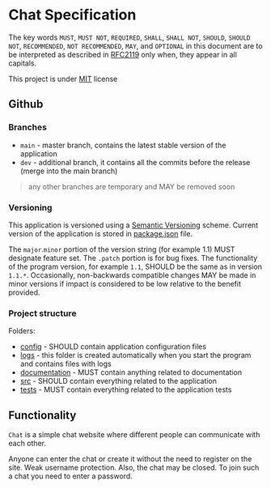 # Chat Specification

The key words `MUST`, `MUST NOT`, `REQUIRED`, `SHALL`, `SHALL NOT`, `SHOULD`, `SHOULD NOT`, `RECOMMENDED`,
`NOT RECOMMENDED`, `MAY`, and `OPTIONAL` in this document are to be interpreted as described in
[RFC2119](https://tools.ietf.org/html/rfc2119) only when, they appear in all capitals.

This project is under [MIT]() license

## Github
### Branches
- `main` - master branch, contains the latest stable version of the application
- `dev` - additional branch, it contains all the commits before the release (merge into the main branch)
> any other branches are temporary and MAY be removed soon

### Versioning
This application is versioned using a [Semantic Versioning](https://semver.org/) scheme.
Current version of the application is stored in [package.json](../src/__init__.py) file.

The `major`.`minor` portion of the version string (for example 1.1) MUST designate feature set.
The `.patch` portion is for bug fixes.
The functionality of the program version, for example `1.1`, SHOULD be the same as in version `1.1.*`.
Occasionally, non-backwards compatible changes MAY be made in minor versions if impact is considered to be
low relative to the benefit provided.

### Project structure

Folders:
- [config](../config) - SHOULD contain application configuration files
- [logs]() - this folder is created automatically when you start the program 
  and contains files with logs
- [documentation](../documentation) - MUST contain anything related to documentation
- [src](../src) - SHOULD contain everything related to the application
- [tests](../tests) - MUST contain everything related to the application tests

## Functionality
`Chat` is a simple chat website where different people can
communicate with each other.

Anyone can enter the chat or create it without the need to register on the site. 
Weak username protection. Also, the chat may be closed. 
To join such a chat you need to enter a password.
